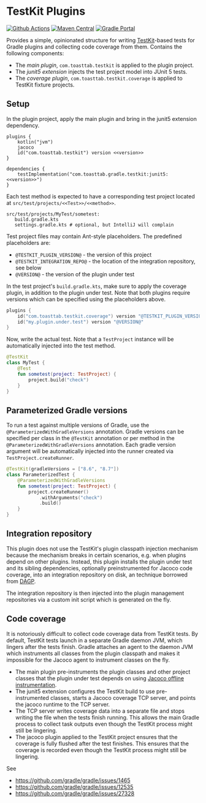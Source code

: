 # TestKit Plugins

[![Github Actions](https://github.com/open-toast/testkit-plugins/actions/workflows/ci.yml/badge.svg)](https://github.com/open-toast/testkit-plugins/actions/workflows/ci.yml)
[![Maven Central](https://img.shields.io/maven-central/v/com.toasttab.gradle.testkit/testkit-plugin)](https://search.maven.org/artifact/com.toasttab.gradle.testkit/testkit-plugin)
[![Gradle Portal](https://img.shields.io/maven-metadata/v/https/plugins.gradle.org/m2/com/toasttab/gradle/testkit/testkit-plugin/maven-metadata.xml.svg?label=gradle-portal&color=yellowgreen)](https://plugins.gradle.org/plugin/com.toasttab.testkit)

Provides a simple, opinionated structure for writing [TestKit](https://docs.gradle.org/current/userguide/test_kit.html)-based 
tests for Gradle plugins and collecting code coverage from them. Contains the following components:

* The _main plugin_, `com.toasttab.testkit` is applied to the plugin project.
* The _junit5 extension_ injects the test project model into JUnit 5 tests.
* The _coverage plugin_, `com.toasttab.testkit.coverage` is applied to TestKit fixture projects.

## Setup

In the plugin project, apply the main plugin and bring in the junit5 extension dependency.

```
plugins {
    kotlin("jvm")
    jacoco
    id("com.toasttab.testkit") version <<version>>
}

dependencies {
    testImplementation("com.toasttab.gradle.testkit:junit5:<<version>>")
}
```

Each test method is expected to have a corresponding test project located at `src/test/projects/<<Test>>/<<method>>`.

```shell
src/test/projects/MyTest/sometest:
   build.gradle.kts
   settings.gradle.kts # optional, but IntelliJ will complain
```

Test project files may contain Ant-style placeholders. The predefined placeholders are:

* `@TESTKIT_PLUGIN_VERSION@` - the version of this project
* `@TESTKIT_INTEGRATION_REPO@` - the location of the integration repository, see below
* `@VERSION@` - the version of the plugin under test

In the test project's `build.gradle.kts`, make sure to apply the coverage plugin, in addition to the plugin under test.
Note that both plugins require versions which can be specified using the placeholders above.

```kotlin
plugins {
    id("com.toasttab.testkit.coverage") version "@TESTKIT_PLUGIN_VERSION@"
    id("my.plugin.under.test") version "@VERSION@"
}
```

Now, write the actual test. Note that a `TestProject` instance will be automatically injected into the test method.

```kotlin
@TestKit
class MyTest {
    @Test
    fun sometest(project: TestProject) {
        project.build("check")
    }
}
```

## Parameterized Gradle versions

To run a test against multiple versions of Gradle, use the `@ParameterizedWithGradleVersions` annotation.
Gradle versions can be specified per class in the `@TestKit` annotation or per method in the 
`@ParameterizedWithGradleVersions` annotation. Each gradle version argument will be automatically 
injected into the runner created via `TestProject.createRunner`.

```kotlin
@TestKit(gradleVersions = ["8.6", "8.7"])
class ParameterizedTest {
    @ParameterizedWithGradleVersions
    fun sometest(project: TestProject) {
        project.createRunner()
            .withArguments("check")
            .build() 
    }
}
```

## Integration repository

This plugin does not use the TestKit's plugin classpath injection mechanism because the mechanism breaks
in certain scenarios, e.g. when plugins depend on other plugins. Instead, this plugin installs
the plugin under test and its sibling dependencies, optionally preinstrumented for Jacoco code coverage,
into an integration repository on disk, an technique borrowed from [DAGP](https://github.com/autonomousapps/dependency-analysis-gradle-plugin). 

The integration repository is then injected into the plugin management repositories via a custom init
script which is generated on the fly.

## Code coverage

It is notoriously difficult to collect code coverage data from TestKit tests. By default, TestKit tests launch in 
a separate Gradle daemon JVM, which lingers after the tests finish. Gradle attaches an agent to the daemon JVM
which instruments all classes from the plugin classpath and makes it impossible for the Jacoco agent to instrument
classes on the fly.

* The main plugin pre-instruments the plugin classes and other project classes that the plugin under test depends on
  using [Jacoco offline instrumentation](https://www.jacoco.org/jacoco/trunk/doc/offline.html).
* The junit5 extension configures the TestKit build to use pre-instrumented classes, starts a Jacoco coverage TCP server, 
  and points the jacoco runtime to the TCP server. 
* The TCP server writes coverage data into a separate file and stops writing the file when the tests finish running. 
  This allows the main Gradle process to collect task outputs even though the TestKit process might still be lingering.
* The jacoco plugin applied to the TestKit project ensures that the coverage is fully flushed after the test finishes. 
  This ensures that the coverage is recorded even though the TestKit process might still be lingering.

See

* https://github.com/gradle/gradle/issues/1465
* https://github.com/gradle/gradle/issues/12535
* https://github.com/gradle/gradle/issues/27328
